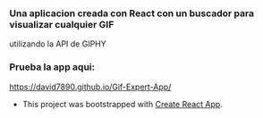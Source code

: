 ### Una aplicacion creada con React con un buscador para visualizar cualquier GIF
utilizando la API de GIPHY
### Prueba la app aqui:
https://david7890.github.io/Gif-Expert-App/


- This project was bootstrapped with [Create React App](https://github.com/facebook/create-react-app).

